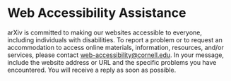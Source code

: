Web Accessibility Assistance
======================

arXiv is committed to making our websites accessible to everyone, including individuals with disabilities. To report a problem or to request an accommodation to access online materials, information, resources, and/or services, please contact web-accessibility@cornell.edu. In your message, include the website address or URL and the specific problems you have encountered. You will receive a reply as soon as possible.
